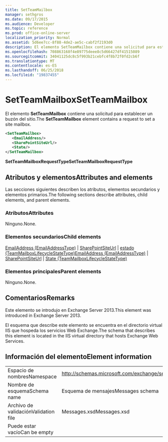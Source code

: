 ```yaml
---
title: SetTeamMailbox
manager: sethgros
ms.date: 09/17/2015
ms.audience: Developer
ms.topic: reference
ms.prod: office-online-server
localization_priority: Normal
ms.assetid: 5d6ee7cc-8f88-4de2-ae5c-cabf2f2193d0
description: El elemento SetTeamMailbox contiene una solicitud para establecer un buzón del sitio.
ms.openlocfilehash: 708863168f4e89775deee8c5d66427df41515089
ms.sourcegitcommit: 34041125dc8c5f993b21cebfc4f8b72f0fd2cb6f
ms.translationtype: MT
ms.contentlocale: es-ES
ms.lasthandoff: 06/25/2018
ms.locfileid: "19837455"
---
```

# <a name="setteammailbox"></a><span data-ttu-id="ed9d0-103">SetTeamMailbox</span><span class="sxs-lookup"><span data-stu-id="ed9d0-103">SetTeamMailbox</span></span>

<span data-ttu-id="ed9d0-104">El elemento **SetTeamMailbox** contiene una solicitud para establecer un buzón del sitio.</span><span class="sxs-lookup"><span data-stu-id="ed9d0-104">The **SetTeamMailbox** element contains a request to set a site mailbox.</span></span> 
  
```XML
<SetTeamMailbox>
   <EmailAddress/>
   <SharePointSiteUrl/>
   <State/>
</SetTeamMailbox>
```

 <span data-ttu-id="ed9d0-105">**SetTeamMailboxRequestType**</span><span class="sxs-lookup"><span data-stu-id="ed9d0-105">**SetTeamMailboxRequestType**</span></span>
## <a name="attributes-and-elements"></a><span data-ttu-id="ed9d0-106">Atributos y elementos</span><span class="sxs-lookup"><span data-stu-id="ed9d0-106">Attributes and elements</span></span>

<span data-ttu-id="ed9d0-107">Las secciones siguientes describen los atributos, elementos secundarios y elementos primarios.</span><span class="sxs-lookup"><span data-stu-id="ed9d0-107">The following sections describe attributes, child elements, and parent elements.</span></span>
  
### <a name="attributes"></a><span data-ttu-id="ed9d0-108">Atributos</span><span class="sxs-lookup"><span data-stu-id="ed9d0-108">Attributes</span></span>

<span data-ttu-id="ed9d0-109">Ninguno.</span><span class="sxs-lookup"><span data-stu-id="ed9d0-109">None.</span></span>
  
### <a name="child-elements"></a><span data-ttu-id="ed9d0-110">Elementos secundarios</span><span class="sxs-lookup"><span data-stu-id="ed9d0-110">Child elements</span></span>

<span data-ttu-id="ed9d0-111">[EmailAddress (EmailAddressType)](emailaddress-emailaddresstype.md) | [SharePointSiteUrl](sharepointsiteurl.md) | [estado (TeamMailboxLifecycleStateType)](state-teammailboxlifecyclestatetype.md)</span><span class="sxs-lookup"><span data-stu-id="ed9d0-111">[EmailAddress (EmailAddressType)](emailaddress-emailaddresstype.md) | [SharePointSiteUrl](sharepointsiteurl.md) | [State (TeamMailboxLifecycleStateType)](state-teammailboxlifecyclestatetype.md)</span></span>
  
### <a name="parent-elements"></a><span data-ttu-id="ed9d0-112">Elementos principales</span><span class="sxs-lookup"><span data-stu-id="ed9d0-112">Parent elements</span></span>

<span data-ttu-id="ed9d0-113">Ninguno.</span><span class="sxs-lookup"><span data-stu-id="ed9d0-113">None.</span></span>
  
## <a name="remarks"></a><span data-ttu-id="ed9d0-114">Comentarios</span><span class="sxs-lookup"><span data-stu-id="ed9d0-114">Remarks</span></span>

<span data-ttu-id="ed9d0-115">Este elemento se introdujo en Exchange Server 2013.</span><span class="sxs-lookup"><span data-stu-id="ed9d0-115">This element was introduced in Exchange Server 2013.</span></span>
  
<span data-ttu-id="ed9d0-116">El esquema que describe este elemento se encuentra en el directorio virtual IIS que hospeda los servicios Web Exchange.</span><span class="sxs-lookup"><span data-stu-id="ed9d0-116">The schema that describes this element is located in the IIS virtual directory that hosts Exchange Web Services.</span></span>
  
## <a name="element-information"></a><span data-ttu-id="ed9d0-117">Información del elemento</span><span class="sxs-lookup"><span data-stu-id="ed9d0-117">Element information</span></span>

|||
|:-----|:-----|
|<span data-ttu-id="ed9d0-118">Espacio de nombres</span><span class="sxs-lookup"><span data-stu-id="ed9d0-118">Namespace</span></span>  <br/> |http://schemas.microsoft.com/exchange/services/2006/messages  <br/> |
|<span data-ttu-id="ed9d0-119">Nombre de esquema</span><span class="sxs-lookup"><span data-stu-id="ed9d0-119">Schema name</span></span>  <br/> |<span data-ttu-id="ed9d0-120">Esquema de mensajes</span><span class="sxs-lookup"><span data-stu-id="ed9d0-120">Messages schema</span></span>  <br/> |
|<span data-ttu-id="ed9d0-121">Archivo de validación</span><span class="sxs-lookup"><span data-stu-id="ed9d0-121">Validation file</span></span>  <br/> |<span data-ttu-id="ed9d0-122">Messages.xsd</span><span class="sxs-lookup"><span data-stu-id="ed9d0-122">Messages.xsd</span></span>  <br/> |
|<span data-ttu-id="ed9d0-123">Puede estar vacío</span><span class="sxs-lookup"><span data-stu-id="ed9d0-123">Can be empty</span></span>  <br/> ||
   

